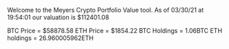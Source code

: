 Welcome to the Meyers Crypto Portfolio Value tool. 
As of 03/30/21 at 19:54:01 our valuation is $112401.08 

BTC Price = $58878.58
 ETH Price = $1854.22
BTC Holdings = 1.06BTC
 ETH holdings = 26.960005962ETH 
